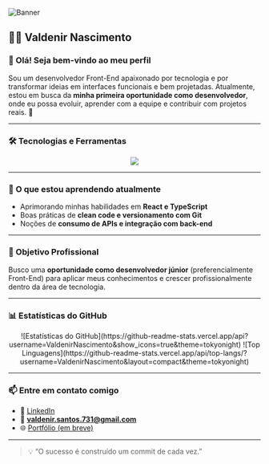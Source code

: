 ![Banner](https://i.imgur.com/ZZzqR1I.png)

## 🧑‍💻 Valdenir Nascimento

### 👋 Olá! Seja bem-vindo ao meu perfil

Sou um desenvolvedor Front-End apaixonado por tecnologia e por transformar ideias em interfaces funcionais e bem projetadas. Atualmente, estou em busca da **minha primeira oportunidade como desenvolvedor**, onde eu possa evoluir, aprender com a equipe e contribuir com projetos reais. 🚀

---

### 🛠️ Tecnologias e Ferramentas

<div align="center">
  <img src="https://skillicons.dev/icons?i=html,css,javascript,typescript,react,git,github,vscode" />
</div>

---

### 🌱 O que estou aprendendo atualmente

- Aprimorando minhas habilidades em **React e TypeScript**
- Boas práticas de **clean code e versionamento com Git**
- Noções de **consumo de APIs e integração com back-end**

---

### 💼 Objetivo Profissional

Busco uma **oportunidade como desenvolvedor júnior** (preferencialmente Front-End) para aplicar meus conhecimentos e crescer profissionalmente dentro da área de tecnologia.

---

### 📊 Estatísticas do GitHub

<div align="center">
  ![Estatísticas do GitHub](https://github-readme-stats.vercel.app/api?username=ValdenirNascimento&show_icons=true&theme=tokyonight)
  ![Top Linguagens](https://github-readme-stats.vercel.app/api/top-langs/?username=ValdenirNascimento&layout=compact&theme=tokyonight)
</div>

---

### 📫 Entre em contato comigo

- 💼 [LinkedIn](https://www.linkedin.com/in/valdenir-nascimento-santos-795b9b276/)
- 📧 **valdenir.santos.731@gmail.com**
- 🌐 [Portfólio (em breve)](#)

---

> 💡 “O sucesso é construído um commit de cada vez.”
